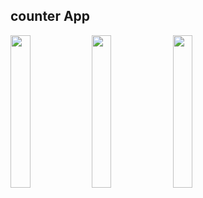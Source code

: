 ## counter App

<img src = "https://github.com/user-attachments/assets/c7f89d3c-67e3-4121-8c04-270746c1c006" height = 25%  width = 25%>
<img src = "https://github.com/user-attachments/assets/558784da-86f3-4c54-bde3-62893f6143c5" height = 25%  width = 25%>
<img src = "https://github.com/user-attachments/assets/7857aca2-bb29-4995-bbab-aeeb899eae80" height = 25%  width = 25%>


